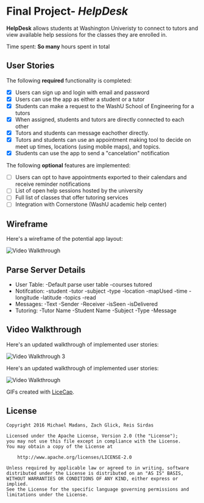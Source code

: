 # Final Project- *HelpDesk*

**HelpDesk** allows students at Washington Univeristy to connect to tutors and view available help sessions for the classes they are enrolled in.

Time spent: **So many** hours spent in total

## User Stories

The following **required** functionality is completed:

- [X] Users can sign up and login with email and password
- [X] Users can use the app as either a student or a tutor
- [X] Students can make a request to the WashU School of Engineering for a tutors
- [X] When assigned, students and tutors are directly connected to each other
- [X] Tutors and students can message eachother directly.
- [X] Tutors and students can use an appointment making tool to decide on meet up times, locations (using mobile maps), and topics.
- [X] Students can use the app to send a "cancelation" notification

The following **optional** features are implemented:

- [ ] Users can opt to have appointments exported to their calendars and receive reminder notifications
- [ ] List of open help sessions hosted by the university
- [ ] Full list of classes that offer tutoring services
- [ ] Integration with Cornerstone (WashU academic help center)

## Wireframe

Here's a wireframe of the potential app layout:

<img src='http://i.imgur.com/8YwAs2Q.jpg' title='Wireframe' width='' alt='Video Walkthrough' />

## Parse Server Details
- User Table:
    -Default parse user table
    -courses tutored
- Notifcation:
    -student
    -tutor
    -subject
    -type
    -location
    -mapUsed
    -time
    -longitude
    -latitude
    -topics
    -read
- Messages:
    -Text
    -Sender
    -Receiver
    -isSeen
    -isDelivered
- Tutoring:
    -Tutor Name
    -Student Name
    -Subject
    -Type
    -Message

## Video Walkthrough 

Here's an updated walkthrough of implemented user stories:

<img src='http://i.imgur.com/CBT6cWZ.gif' title='Video Walkthrough 2' width='' alt='Video Walkthrough 3' />

Here's an updated walkthrough of implemented user stories:

<img src='http://i.imgur.com/fjqbTL4.gif' title='Video Walkthrough' width='' title='Video Walkthrough 3' alt='Video Walkthrough'/>

GIFs created with [LiceCap](http://www.cockos.com/licecap/).

## License

    Copyright 2016 Michael Madans, Zach Glick, Reis Sirdas

    Licensed under the Apache License, Version 2.0 (the "License");
    you may not use this file except in compliance with the License.
    You may obtain a copy of the License at

        http://www.apache.org/licenses/LICENSE-2.0

    Unless required by applicable law or agreed to in writing, software
    distributed under the License is distributed on an "AS IS" BASIS,
    WITHOUT WARRANTIES OR CONDITIONS OF ANY KIND, either express or implied.
    See the License for the specific language governing permissions and
    limitations under the License.
